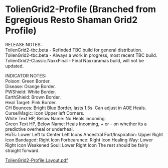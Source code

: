 # TolienGrid2-Profile (Branched from Egregious Resto Shaman Grid2 Profile)
RELEASE NOTES:  
TolienGrid2-tbc.beta - Refinded TBC build for general distribution.  
TolienGrid2-tbc.beta - Always a work in progress, most recent TBC build.  
TolienGrid2-Classic.NaxxFinal - Final Naxxaramas build, will not be updated.  

INDICATOR NOTES:  
Poison: Green Border.  
Disease: Orange Border.  
PWShield: White Border.  
EarthShield: Brown Border.  
Heal Target: Pink Border.  
CH Bounces: Bright Blue Border, lasts 1.5s.  Can adjust in AOE Heals.  
Curse/Magic: Icon Upper left Corners.  
White Text HP, Below Name: No Heals incoming.  
Green Text HP, Below Name: Heals Incoming, + or - on whether its a predictive overheal or underheal.  
HoTs: Lower Left to Center Left Icons
Ancestral Fort/Inspiration: Upper Right Icon
Bandaged: Right Icon
Forbearance: Right Icon
Healing Way: Lower Right Icon
Weakened Soul: Lower Right Icon
The rest should be fairly straight forward.  



[TolienGrid2-Profile Layout.pdf](https://github.com/tolienbosheit/TolienGrid2-Profile/files/7113828/TolienGrid2-Profile.Layout.pdf)
